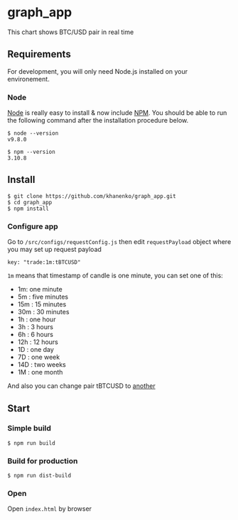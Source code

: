 # graph_app
This chart shows BTC/USD pair in real time
## Requirements

For development, you will only need Node.js installed on your environement.

### Node

[Node](http://nodejs.org/) is really easy to install & now include [NPM](https://npmjs.org/).
You should be able to run the following command after the installation procedure
below.

    $ node --version
    v9.8.0

    $ npm --version
    3.10.8
    
## Install

    $ git clone https://github.com/khanenko/graph_app.git
    $ cd graph_app
    $ npm install

### Configure app

Go to `/src/configs/requestConfig.js` then edit `requestPayload` object where you may set up request payload
```
key: "trade:1m:tBTCUSD"
```
`1m` means that timestamp of candle is one minute, you can set one of this:
- 1m: one minute
- 5m : five minutes
- 15m : 15 minutes
- 30m : 30 minutes
- 1h : one hour
- 3h : 3 hours
- 6h : 6 hours
- 12h : 12 hours
- 1D : one day
- 7D : one week
- 14D : two weeks
- 1M : one month

And also you can change pair tBTCUSD to [another](https://api.bitfinex.com/v1/symbols)

## Start

### Simple build
  
    $ npm run build
 
### Build for production
 
    $ npm run dist-build
    
### Open
  Open `index.html` by browser

